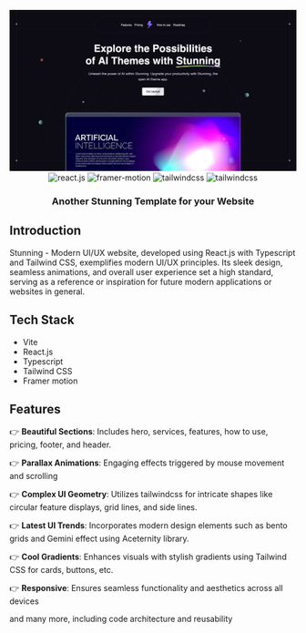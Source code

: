 <div align="center">
  <br />
    <a href="" target="_blank">
      <img src="https://github.com/reza-boroushaki/stunning-alpha/blob/main/src/assets/project.png" alt="Project Banner">
    </a>
  <br />
 
  <div align="center">
    <img src="https://cdn.worldvectorlogo.com/logos/react-2.svg" width="30" alt="react.js" />
    <img src="https://cdn.worldvectorlogo.com/logos/framer-motion.svg" width="30" alt="framer-motion" />
    <img src="https://cdn.worldvectorlogo.com/logos/tailwindcss.svg" width="40" alt="tailwindcss" />
      <img src="https://cdn.worldvectorlogo.com/logos/typescript.svg" width="30" alt="tailwindcss" />
  </div>

  <h3 align="center">Another Stunning Template for your Website</h3>

</div>


## <a name="introduction">Introduction</a>

Stunning - Modern UI/UX website, developed using React.js with Typescript and Tailwind CSS, exemplifies modern UI/UX principles. Its sleek design, seamless animations, and overall user experience set a high standard, serving as a reference or inspiration for future modern applications or websites in general.

## <a name="tech-stack">Tech Stack</a>

- Vite
- React.js
- Typescript
- Tailwind CSS
- Framer motion

## <a name="features">Features</a>

👉 **Beautiful Sections**: Includes hero, services, features, how to use, pricing, footer, and header.

👉 **Parallax Animations**: Engaging effects triggered by mouse movement and scrolling

👉 **Complex UI Geometry**: Utilizes tailwindcss for intricate shapes like circular feature displays, grid lines, and side lines.

👉 **Latest UI Trends**: Incorporates modern design elements such as bento grids and Gemini effect using Aceternity library.

👉 **Cool Gradients**: Enhances visuals with stylish gradients using Tailwind CSS for cards, buttons, etc.

👉 **Responsive**: Ensures seamless functionality and aesthetics across all devices

and many more, including code architecture and reusability
